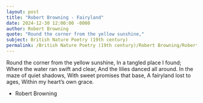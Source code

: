 ```yaml
---
layout: post
title: "Robert Browning - Fairyland"
date: 2024-12-30 12:00:00 -0000
author: Robert Browning
quote: "Round the corner from the yellow sunshine,"
subject: British Nature Poetry (19th century)
permalink: /British Nature Poetry (19th century)/Robert Browning/Robert Browning - Fairyland
---
```


Round the corner from the yellow sunshine,
   In a tangled place I found;
Where the water ran swift and clear,
   And the lilies danced all around.
In the maze of quiet shadows,
   With sweet promises that base,
A fairyland lost to ages,
   Within my heart’s own grace.

- Robert Browning
